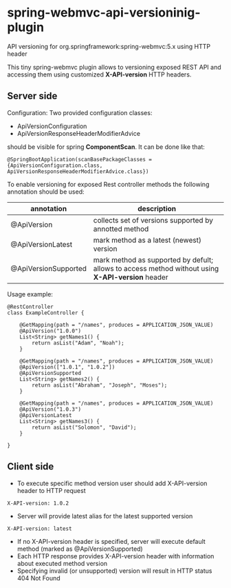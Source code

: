 spring-webmvc-api-versioninig-plugin
=============

API versioning for org.springframework:spring-webmvc:5.x using HTTP header

This tiny spring-webmvc plugin allows to versioning exposed REST API and accessing them using customized **X-API-version** HTTP headers.

Server side
-----------

Configuration:
Two provided configuration classes:
- ApiVersionConfiguration
- ApiVersionResponseHeaderModifierAdvice

should be visible for spring **ComponentScan**. It can be done like that:
```
@SpringBootApplication(scanBasePackageClasses = {ApiVersionConfiguration.class, ApiVersionResponseHeaderModifierAdvice.class})
```

To enable versioning for exposed Rest controller methods the following annotation should be used:

annotation           | description
-------------------- | ------------------------------------------------------
@ApiVersion          | collects set of versions supported by annotted method
@ApiVersionLatest    | mark method as a latest (newest) version
@ApiVersionSupported | mark method as supported by defult; allows to access method without using **X-API-version** header

Usage example:
```
@RestController
class ExampleController {

    @GetMapping(path = "/names", produces = APPLICATION_JSON_VALUE)
    @ApiVersion("1.0.0")
    List<String> getNames1() {
        return asList("Adam", "Noah");
    }

    @GetMapping(path = "/names", produces = APPLICATION_JSON_VALUE)
    @ApiVersion(["1.0.1", "1.0.2"])
    @ApiVersionSupported
    List<String> getNames2() {
        return asList("Abraham", "Joseph", "Moses");
    }

    @GetMapping(path = "/names", produces = APPLICATION_JSON_VALUE)
    @ApiVersion("1.0.3")
    @ApiVersionLatest
    List<String> getNames3() {
        return asList("Solomon", "David");
    }

}
```

Client side
-----------

- To execute specific method version user should add X-API-version header to HTTP request
```
X-API-version: 1.0.2
```
- Server will provide latest alias for the latest supported version
```
X-API-version: latest
```
- If no X-API-version header is specified, server will execute default method (marked as @ApiVersionSupported)
- Each HTTP response provides X-API-version header with information about executed method version
- Specifying invalid (or unsupported) version will result in HTTP status 404 Not Found
